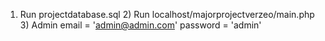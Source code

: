 1) Run projectdatabase.sql  2) Run localhost/majorprojectverzeo/main.php  3) Admin email = 'admin@admin.com'  password = 'admin'